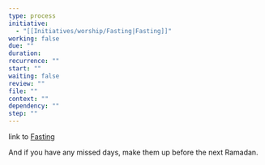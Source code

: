 ```yaml
---
type: process
initiative:
  - "[[Initiatives/worship/Fasting|Fasting]]"
working: false
due: ""
duration: 
recurrence: ""
start: ""
waiting: false
review: ""
file: ""
context: ""
dependency: ""
step: ""
---
```


link to [Fasting](Initiatives/worship/Fasting.md)

And if you have any missed days, make them up before the next Ramadan.
